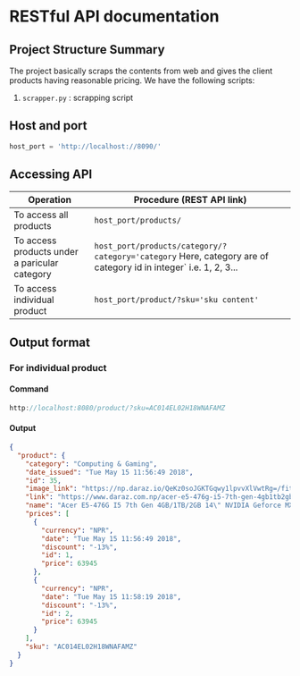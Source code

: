 # RESTful API documentation

## Project Structure Summary
The project basically scraps the contents from web and gives the client products having reasonable pricing. We have the following scripts:
1.  `scrapper.py` : scrapping script 

## Host and port
```python
host_port = 'http://localhost://8090/'
```

## Accessing API
 Operation | Procedure (REST API link) 
| --------- | ----------|
| To access all products | `host_port/products/` |
| To access products under a paricular category | `host_port/products/category/?category='category` Here, category are of category id in integer` i.e. 1, 2, 3... 
| To access individual product | `host_port/product/?sku='sku content'` |

## Output format
### For individual product
#### Command
```js
http://localhost:8080/product/?sku=AC014EL02H18WNAFAMZ
```
#### Output
```json
{
  "product": {
    "category": "Computing & Gaming", 
    "date_issued": "Tue May 15 11:56:49 2018", 
    "id": 35, 
    "image_link": "https://np.daraz.io/QeKz0soJGKTGqwy1lpvvXlVwtRg=/fit-in/220x220/filters:fill(white):sharpen(1,0,false):quality(80)/product/04/154/1.jpg?5576", 
    "link": "https://www.daraz.com.np/acer-e5-476g-i5-7th-gen-4gb1tb2gb-14-nvidia-geforce-mx-130-2gb-ddr5-graphics-laptop-black-45140.html", 
    "name": "Acer E5-476G I5 7th Gen 4GB/1TB/2GB 14\" NVIDIA Geforce MX 130 2GB DDR5 Graphics Laptop - Black", 
    "prices": [
      {
        "currency": "NPR", 
        "date": "Tue May 15 11:56:49 2018", 
        "discount": "-13%", 
        "id": 1, 
        "price": 63945
      }, 
      {
        "currency": "NPR", 
        "date": "Tue May 15 11:58:19 2018", 
        "discount": "-13%", 
        "id": 2, 
        "price": 63945
      }
    ], 
    "sku": "AC014EL02H18WNAFAMZ"
  }
}
```